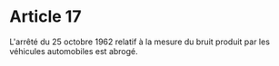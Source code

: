 # Article 17

L'arrêté du 25 octobre 1962 relatif à la mesure du bruit produit par les véhicules automobiles est abrogé.
